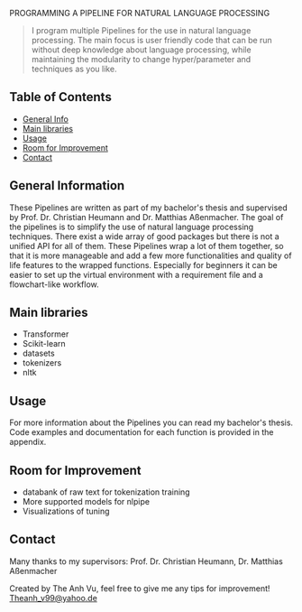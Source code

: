 PROGRAMMING A PIPELINE FOR NATURAL LANGUAGE PROCESSING
> I program multiple Pipelines for the use in natural language processing.
> The main focus is user friendly code that can be run without deep knowledge about language processing, while maintaining the modularity to change hyper/parameter and techniques as you like.

## Table of Contents
* [General Info](#general-information)
* [Main libraries](#Main-libraries)
* [Usage](#usage)
* [Room for Improvement](#room-for-improvement)
* [Contact](#contact)

## General Information
These Pipelines are written as part of my bachelor's thesis and supervised by Prof. Dr. Christian Heumann and Dr. Matthias Aßenmacher.
The goal of the pipelines is to simplify the use of natural language processing techniques. There exist a wide array of good packages but there is not a unified API for all of them.
These Pipelines wrap a lot of them together, so that it is more manageable and add a few more functionalities and quality of life features to the wrapped functions.
Especially for beginners it can be easier to set up the virtual environment with a requirement file and a flowchart-like workflow.

## Main libraries
- Transformer
- Scikit-learn
- datasets
- tokenizers
- nltk

## Usage
For more information about the Pipelines you can read my bachelor's thesis.
Code examples and documentation for each function is provided in the appendix.

## Room for Improvement
- databank of raw text for tokenization training
- More supported models for nlpipe
- Visualizations of tuning

## Contact
Many thanks to my supervisors: Prof. Dr. Christian Heumann, Dr. Matthias Aßenmacher

Created by The Anh Vu, feel free to give me any tips for improvement!
Theanh_v99@yahoo.de

